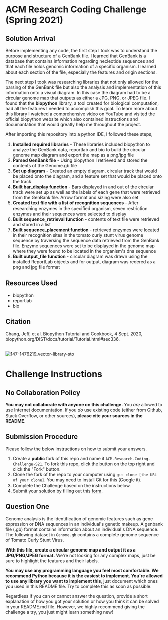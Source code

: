 # ACM Research Coding Challenge (Spring 2021)

## Solution Arrival
Before implementing any code, the first step I took was to understand the purpose and structure of a GenBank file. I learned that GenBank is a database that contains information regarding necleotide sequences and that each file holds genomic information of a specific organism. I learned about each section of the file, especially the features and origin sections.

The next step I took was researching libraries that not only allowed for the parsing of the GenBank file but also the analysis and implementation of this information onto a visual diagram. In this case the diagram had to be a circular genome map that outputs as either a JPG, PNG, or JPEG file. I found that the **biopython** library, a tool created for biological computation, had all the features I needed to accomplish this goal. To learn more about this library I watched a comprehensive video on YouTube and visited the official biopython website which also contained instructions and documantation that would greatly help me throughout the project. 

After importing this repository into a python IDE, I followed these steps,

 1. **Installed required libraries** - These libraries included biopython to analyze the GenBank data, reportlab and bio to build the circular genome map diagram and export the map as a png/jpg file
 2. **Parsed GenBank file** - Using biopython I retrieved and stored the contents of the Genome.gb file
 3. **Set up diagram** - Created an empty diagram, circular track that would be placed onto the diagram, and a feature set that would be placed onto the track
 4. **Built bar_display function** - Bars displayed in and out of the circular track were set up as well as the labels of each gene that were retrieved from the GenBank file. Arrow format and sizing were also set
 5. **Created text file with a list of recognition sequences** - After researching enzymes in the specified organism, seven restriction enzymes and their sequences were selected to display 
 6. **Built sequence_retrieval function** - contents of text file were retrieved and stored in a list
 7. **Built sequence_placement function** - retrieved enzymes were located in their recognition sites in the tomato curly stunt virus genome sequence by traversing the sequence data retrieved from the GenBank file. Enzyme sequences were set to be displayed in the genome map where they were found to be located in the organism's dna sequence
 8. **Built output_file function** - circular diagram was drawn using the installed ReportLab objects and for output, diagram was redered as a png and jpg file format 


## Resources Used
* biopython
* reportlab
* bio

## Citation
Chang, Jeff, et al. Biopython Tutorial and Cookbook, 4 Sept. 2020, biopyt[]()hon.or[]()g/DIST[]()/docs/[]()tutori[]()al/Tut[]()orial.[]()html#s[]()ec336.

## 
![147-1476219_vector-library-sto](https://user-images.githubusercontent.com/69063190/105285633-64c98c00-5b7a-11eb-8877-68fcc0c3aac6.png)

# Challenge Instructions

## No Collaboration Policy

**You may not collaborate with anyone on this challenge.** You _are_ allowed to use Internet documentation. If you _do_ use existing code (either from Github, Stack Overflow, or other sources), **please cite your sources in the README**.

## Submission Procedure

Please follow the below instructions on how to submit your answers.

1. Create a **public** fork of this repo and name it `ACM-Research-Coding-Challenge-S21`. To fork this repo, click the button on the top right and click the "Fork" button.
2. Clone the fork of the repo to your computer using `git clone [the URL of your clone]`. You may need to install Git for this (Google it).
3. Complete the Challenge based on the instructions below.
4. Submit your solution by filling out this [form](https://acmutd.typeform.com/to/uqAJNXUe).

## Question One

Genome analysis is the identification of genomic features such as gene expression or DNA sequences in an individual's genetic makeup. A genbank file (.gb) format contains information about an individual's DNA sequence. The following dataset in `Genome.gb` contains a complete genome sequence of Tomato Curly Stunt Virus. 

**With this file, create a circular genome map and output it as a JPG/PNG/JPEG format.** We're not looking for any complex maps, just be sure to highlight the features and their labels.

**You may use any programming language you feel most comfortable. We recommend Python because it is the easiest to implement. You're allowed to use any library you want to implement this**, just document which ones you used in this README file. Try to complete this as soon as possible.

Regardless if you can or cannot answer the question, provide a short explanation of how you got your solution or how you think it can be solved in your README.md file. However, we highly recommend giving the challenge a try, you just might learn something new!
